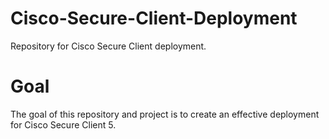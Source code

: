 # Cisco-Secure-Client-Deployment
Repository for Cisco Secure Client deployment.

# Goal
The goal of this repository and project is to create an effective deployment for Cisco Secure Client 5.
